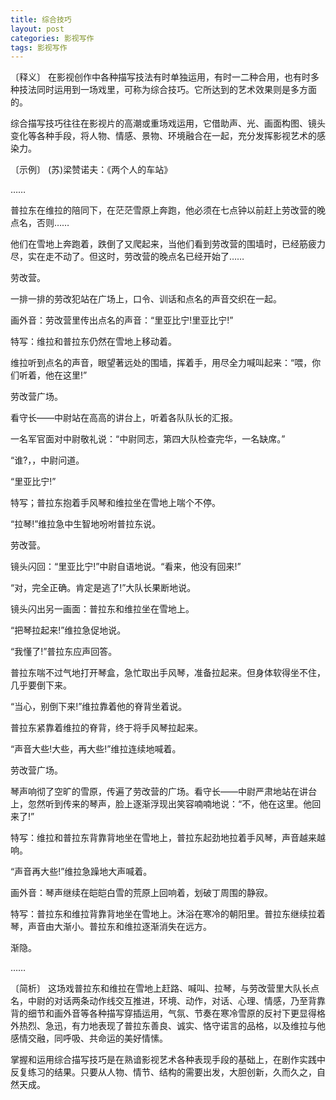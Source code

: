 ```yaml
---
title: 综合技巧
layout: post
categories: 影视写作
tags: 影视写作
---
```


〔释义〕 在影视创作中各种描写技法有时单独运用，有时一二种合用，也有时多种技法同时运用到一场戏里，可称为综合技巧。它所达到的艺术效果则是多方面的。

综合描写技巧往往在影视片的高潮或重场戏运用，它借助声、光、画面构图、镜头变化等各种手段，将人物、情感、景物、环境融合在一起，充分发挥影视艺术的感染力。

〔示例〕 (苏)梁赞诺夫：《两个人的车站》

……

普拉东在维拉的陪同下，在茫茫雪原上奔跑，他必须在七点钟以前赶上劳改营的晚点名，否则……

他们在雪地上奔跑着，跌倒了又爬起来，当他们看到劳改营的围墙时，已经筋疲力尽，实在走不动了。但这时，劳改营的晚点名已经开始了……

劳改营。

一排一排的劳改犯站在广场上，口令、训话和点名的声音交织在一起。

画外音：劳改营里传出点名的声音：“里亚比宁!里亚比宁!”

特写：维拉和普拉东仍然在雪地上移动着。

维拉听到点名的声音，眼望著远处的围墙，挥着手，用尽全力喊叫起来：“喂，你们听着，他在这里!”

劳改营广场。

看守长——中尉站在高高的讲台上，听着各队队长的汇报。

一名军官面对中尉敬礼说：“中尉同志，第四大队检查完华，一名缺席。”

“谁?，，中尉问道。

“里亚比宁!”

特写；普拉东抱着手风琴和维拉坐在雪地上喘个不停。

“拉琴!”维拉急中生智地吩咐普拉东说。

劳改营。

镜头闪回：“里亚比宁!”中尉自语地说。“看来，他没有回来!”

“对，完全正确。肯定是逃了!”大队长果断地说。

镜头闪出另一画面：普拉东和维拉坐在雪地上。

“把琴拉起来!”维拉急促地说。

“我懂了!”普拉东应声回答。

普拉东喘不过气地打开琴盒，急忙取出手风琴，准备拉起来。但身体软得坐不住，几乎要倒下来。

“当心，别倒下来!”维拉靠着他的脊背坐着说。

普拉东紧靠着维拉的脊背，终于将手风琴拉起来。

“声音大些!大些，再大些!”维拉连续地喊着。

劳改营广场。

琴声响彻了空旷的雪原，传遍了劳改营的广场。看守长——中尉严肃地站在讲台上，忽然听到传来的琴声，脸上逐渐浮现出笑容喃喃地说：“不，他在这里。他回来了!”

特写：维拉和普拉东背靠背地坐在雪地上，普拉东起劲地拉着手风琴，声音越来越响。

“声音再大些!”维拉急躁地大声喊着。

画外音：琴声继续在皑皑白雪的荒原上回响着，划破丁周围的静寂。

特写：普拉东和维拉背靠背地坐在雪地上。沐浴在寒冷的朝阳里。普拉东继续拉着琴，声音由大渐小。普拉东和维拉逐渐消失在远方。

渐隐。

……

〔简析〕 这场戏普拉东和维拉在雪地上赶路、喊叫、拉琴，与劳改营里大队长点名，中尉的对话两条动作线交互推进，环境、动作，对话、心理、情感，乃至背靠背的细节和画外音等各种描写穿插运用，气氛、节奏在寒冷雪原的反衬下更显得格外热烈、急迅，有力地表现了普拉东善良、诚实、恪守诺言的品格，以及维拉与他感情交融，同呼吸、共命运的美好情愫。

掌握和运用综合描写技巧是在熟谙影视艺术各种表现手段的基础上，在剧作实践中反复练习的结果。只要从人物、情节、结构的需要出发，大胆创新，久而久之，自然天成。 